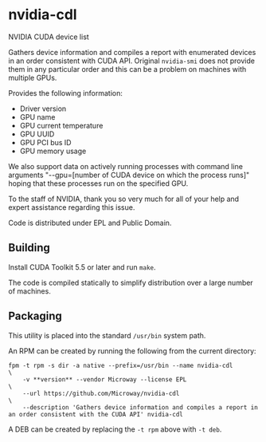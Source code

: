 nvidia-cdl
==========

NVIDIA CUDA device list

Gathers device information and compiles a report with enumerated devices in an order consistent with CUDA API. Original `nvidia-smi` does not provide them in any particular order and this can be a problem on machines with multiple GPUs.

Provides the following information:
- Driver version
- GPU name
- GPU current temperature
- GPU UUID
- GPU PCI bus ID
- GPU memory usage

We also support data on actively running processes with command line arguments "--gpu=[number of CUDA device on which the process runs]" hoping that these processes run on the specified GPU.

To the staff of NVIDIA, thank you so very much for all of your help and expert assistance regarding this issue. 

Code is distributed under EPL and Public Domain.

Building
--------

Install CUDA Toolkit 5.5 or later and run `make`.

The code is compiled statically to simplify distribution over a large number of machines.


Packaging
---------

This utility is placed into the standard `/usr/bin` system path.

An RPM can be created by running the following from the current directory:
```
fpm -t rpm -s dir -a native --prefix=/usr/bin --name nvidia-cdl          \
    -v **version** --vendor Microway --license EPL                       \
    --url https://github.com/Microway/nvidia-cdl                         \
    --description 'Gathers device information and compiles a report in an order consistent with the CUDA API' nvidia-cdl
```

A DEB can be created by replacing the `-t rpm` above with `-t deb`.


